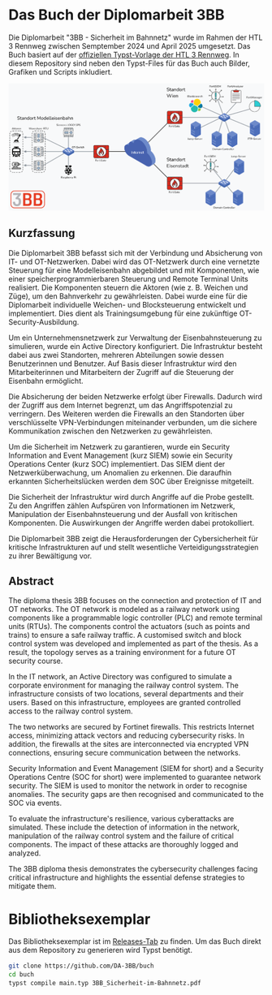 # Das Buch der Diplomarbeit 3BB

Die Diplomarbeit "3BB - Sicherheit im Bahnnetz" wurde im Rahmen der HTL 3 Rennweg zwischen Semptember 2024 und April 2025 umgesetzt. Das Buch basiert auf der [offiziellen Typst-Vorlage der HTL 3 Rennweg](https://typst.app/universe/package/htl3r-da/). In diesem Repository sind neben den Typst-Files für das Buch auch Bilder, Grafiken und Scripts inkludiert.

![Die Topologie der Diplomarbeit 3BB](assets/topologie/topo-all-white.png)

## Kurzfassung

Die Diplomarbeit 3BB befasst sich mit der Verbindung und Absicherung von IT- und OT-Netzwerken. Dabei wird das OT-Netzwerk durch eine vernetzte Steuerung für eine Modelleisenbahn abgebildet und mit Komponenten, wie einer speicherprogrammierbaren Steuerung und Remote Terminal Units realisiert. Die Komponenten steuern die Aktoren (wie z. B. Weichen und Züge), um den Bahnverkehr zu gewährleisten. Dabei wurde eine für die Diplomarbeit individuelle Weichen- und Blocksteuerung entwickelt und implementiert. Dies dient als Trainingsumgebung für eine zukünftige OT-Security-Ausbildung.

Um ein Unternehmensnetzwerk zur Verwaltung der Eisenbahnsteuerung zu simulieren, wurde ein Active Directory konfiguriert. Die Infrastruktur besteht dabei aus zwei Standorten, mehreren Abteilungen sowie dessen Benutzerinnen und Benutzer. Auf Basis dieser Infrastruktur wird den Mitarbeiterinnen und Mitarbeitern der Zugriff auf die Steuerung der Eisenbahn ermöglicht.

Die Absicherung der beiden Netzwerke erfolgt über Firewalls. Dadurch wird der Zugriff aus dem Internet begrenzt, um das Angriffspotenzial zu verringern. Des Weiteren werden die Firewalls an den Standorten über verschlüsselte VPN-Verbindungen miteinander verbunden, um die sichere Kommunikation zwischen den Netzwerken zu gewährleisten.

Um die Sicherheit im Netzwerk zu garantieren, wurde ein Security Information and Event Management (kurz SIEM) sowie ein Security Operations Center (kurz SOC) implementiert. Das SIEM dient der Netzwerküberwachung, um Anomalien zu erkennen. Die daraufhin erkannten Sicherheitslücken werden dem SOC über Ereignisse mitgeteilt.

Die Sicherheit der Infrastruktur wird durch Angriffe auf die Probe gestellt. Zu den Angriffen zählen Aufspüren von Informationen im Netzwerk, Manipulation der Eisenbahnsteuerung und der Ausfall von kritischen Komponenten. Die Auswirkungen der Angriffe werden dabei protokolliert.

Die Diplomarbeit 3BB zeigt die Herausforderungen der Cybersicherheit für kritische Infrastrukturen auf und stellt wesentliche Verteidigungsstrategien zu ihrer Bewältigung vor.

## Abstract

The diploma thesis 3BB focuses on the connection and protection of IT and OT networks. The OT network is modeled as a railway network using components like a programmable logic controller (PLC) and remote terminal units (RTUs). The components control the actuators (such as points and trains) to ensure a safe railway traffic. A customised switch and block control system was developed and implemented as part of the thesis. As a result, the topology serves as a training environment for a future OT security course.

In the IT network, an Active Directory was configured to simulate a corporate environment for managing the railway control system. The infrastructure consists of two locations, several departments and their users. Based on this infrastructure, employees are granted controlled access to the railway control system.

The two networks are secured by Fortinet firewalls. This restricts Internet access, minimizing attack vectors and reducing cybersecurity risks. In addition, the firewalls at the sites are interconnected via encrypted VPN connections, ensuring secure communication between the networks.

Security Information and Event Management (SIEM for short) and a Security Operations Centre (SOC for short) were implemented to guarantee network security. The SIEM is used to monitor the network in order to recognise anomalies. The security gaps are then recognised and communicated to the SOC via events.

To evaluate the infrastructure's resilience, various cyberattacks are simulated. These include the detection of information in the network, manipulation of the railway control system and the failure of critical components. The impact of these attacks are thoroughly logged and analyzed.

The 3BB diploma thesis demonstrates the cybersecurity challenges facing critical infrastructure and highlights the essential defense strategies to mitigate them.

# Bibliotheksexemplar

Das Bibliotheksexemplar ist im [Releases-Tab](https://github.com/DA-3BB/buch/releases) zu finden. Um das Buch direkt aus dem Repository zu generieren wird Typst benötigt.
```sh
git clone https://github.com/DA-3BB/buch
cd buch
typst compile main.typ 3BB_Sicherheit-im-Bahnnetz.pdf
```
